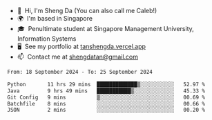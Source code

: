 <!---
tan-sd/tan-sd is a ✨ special ✨ repository because its `README.md` (this file) appears on your GitHub profile.
You can click the Preview link to take a look at your changes.
--->
- 👋  Hi, I'm Sheng Da (You can also call me Caleb!)
- 🌍  I'm based in Singapore
- 🎓  Penultimate student at Singapore Management University, Information Systems
- 🖥️  See my portfolio at [tanshengda.vercel.app](https://tanshengda.vercel.app/)
- 📫  Contact me at [shengdatan@gmail.com](mailto:shengdatan@gmail.com)

<!--START_SECTION:waka-->

```txt
From: 18 September 2024 - To: 25 September 2024

Python       11 hrs 29 mins  █████████████▒░░░░░░░░░░░   52.97 %
Java         9 hrs 49 mins   ███████████▒░░░░░░░░░░░░░   45.33 %
Git Config   9 mins          ▒░░░░░░░░░░░░░░░░░░░░░░░░   00.69 %
Batchfile    8 mins          ░░░░░░░░░░░░░░░░░░░░░░░░░   00.66 %
JSON         2 mins          ░░░░░░░░░░░░░░░░░░░░░░░░░   00.20 %
```

<!--END_SECTION:waka-->
